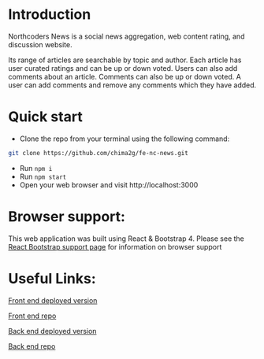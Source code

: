 # Introduction

Northcoders News is a social news aggregation, web content rating, and discussion website. 

Its range of articles are searchable by topic and author. Each article has user curated ratings and can be up or down voted. Users can also add comments about an article. Comments can also be up or down voted. A user can add comments and remove any comments which they have added.


# Quick start

- Clone the repo from your terminal using the following command:

```bash
git clone https://github.com/chima2g/fe-nc-news.git
```

- Run `npm i`
- Run `npm start`
- Open your web browser and visit http://localhost:3000

# Browser support:

This web application was built using React & Bootstrap 4. Please see the [React Bootstrap support page](https://react-bootstrap.github.io/getting-started/introduction#browser-support) for information on browser support


# Useful Links:

[Front end deployed version](https://fe-nc-news-chima2g.herokuapp.com/)

[Front end repo](https://github.com/chima2g/fe-nc-news/)

[Back end deployed version](https://be-nc-news-chima2g.herokuapp.com/)

[Back end repo](https://github.com/chima2g/fe-nc-news/)